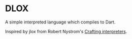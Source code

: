 # DLOX

A simple interpreted language which compiles to Dart.

Inspired by jlox from Robert Nystrom's [Crafting interpreters](https://craftinginterpreters.com/).
